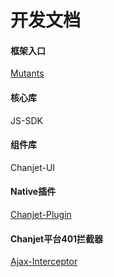 # 开发文档

#### 框架入口
[Mutants](mutants/mutants.html)

#### 核心库 
JS-SDK


#### 组件库
Chanjet-UI


#### Native插件
[Chanjet-Plugin](chanjet-plugin/index.html)

#### Chanjet平台401拦截器
[Ajax-Interceptor](ajax-interceptor/Ajax-Interceptor.html)
